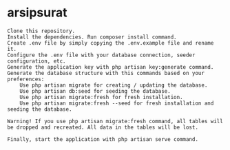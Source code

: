 # arsipsurat



    Clone this repository.
    Install the dependencies. Run composer install command.
    Create .env file by simply copying the .env.example file and rename it.
    Configure the .env file with your database connection, seeder configuration, etc.
    Generate the application key with php artisan key:generate command.
    Generate the database structure with this commands based on your preferences:
        Use php artisan migrate for creating / updating the database.
        Use php artisan db:seed for seeding the database.
        Use php artisan migrate:fresh for fresh installation.
        Use php artisan migrate:fresh --seed for fresh installation and seeding the database.

    Warning! If you use php artisan migrate:fresh command, all tables will be dropped and recreated. All data in the tables will be lost.

    Finally, start the application with php artisan serve command.
